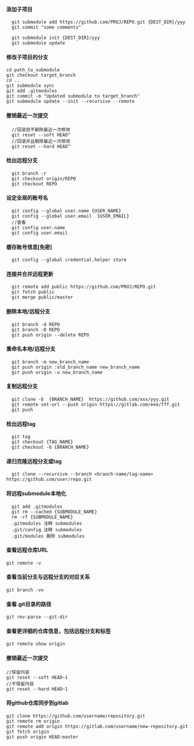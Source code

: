 
#### 添加子项目
```
  git submodule add https://github.com/PROJ/REPO.git {DEST_DIR}/yyy
  git commit "some comments"

  git submodule init {DEST_DIR}/yyy
  git submodule update
```

#### 修改子项目的分支
```
cd path_to_submodule
git checkout target_branch
cd ..
git submodule sync
git add .gitmodules
git commit -m "Updated submodule to target_branch"
git submodule update --init --recursive --remote
```

#### 撤销最近一次提交
```
  //回滚但不删除最近一次修改
  git reset --soft HEAD^
  //回滚并且删除最近一次修改
  git reset --hard HEAD^
```

#### 检出远程分支
```
  git branch -r
  git checkout origin/REPO
  git checkout REPO
```

#### 设定全局的账号名
```
  git config --global user.name {USER_NAME}
  git config --global user.email  {USER_EMAIL}
  //查看
  git config user.name 
  git config user.email 
```

#### 缓存账号信息[免密]
```
  git config --global credential.helper store
```

#### 连接并合并远程更新
```
  git remote add public https://github.com/PROJ/REPO.git
  git fetch public
  git merge public/master
```

#### 删除本地/远程分支
```
  git branch -d REPO
  git branch -D REPO
  git push origin --delete REPO
```

#### 重命名本地/远程分支
```
  git branch -m new_branch_name
  git push origin :old_branch_name new_branch_name
  git push origin -u new_branch_name
```

#### 复制远程分支
```
  git clone -b  {BRANCH_NAME}  https://github.com/xxx/yyy.git
  git remote set-url --push origin https://gitlab.com/eee/fff.git
  git push
```

#### 检出远程tag
```
  git tag
  git checkout {TAG_NAME}
  git checkout -b {BRANCH_NAME}
```

#### 递归克隆远程分支或tag
```
  git clone --recursive --branch <branch-name/tag-name> https://github.com/user/repo.git
```

#### 将远程submodule本地化
```
  git add .gitmodules
  git rm --cached {SUBMODULE_NAME}
  rm -rf {SUBMODULE_NAME}
  .gitmodules 注释 submodules
  .git/config 注释 submodules
  .git/modules 删除 submodules
```

#### 查看远程仓库URL
```
git remote -v
```
 
#### 查看当前分支与远程分支的对应关系
```
git branch -vv
```
  
#### 查看.git目录的路径
```
git rev-parse --git-dir
```
   
#### 查看更详细的仓库信息，包括远程分支和标签
```
git remote show origin
```

#### 撤销最近一次提交
```
//保留内容
git reset --soft HEAD~1
//不保留内容
git reset --hard HEAD~1
```

#### 将github仓库同步到gitlab
```
git clone https://github.com/username/repository.git
git remote rm origin
git remote add origin https://gitlab.com/username/new-repository.git
git fetch origin
git push origin HEAD:master
```
